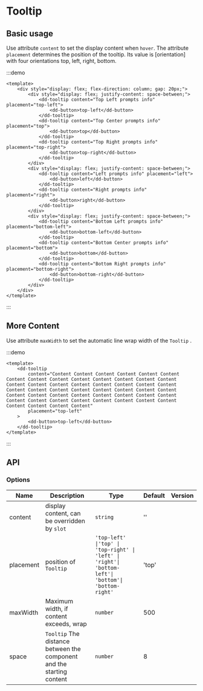 # Tooltip

## Basic usage

Use attribute `content` to set the display content when `hover`. The attribute `placement` determines the position of the tooltip. Its value is [orientation] with four orientations top, left, right, bottom.

:::demo

```vue
<template>
	<div style="display: flex; flex-direction: column; gap: 20px;">
		<div style="display: flex; justify-content: space-between;">
			<dd-tooltip content="Top Left prompts info" placement="top-left">
				<dd-button>top-left</dd-button>
			</dd-tooltip>
			<dd-tooltip content="Top Center prompts info" placement="top">
				<dd-button>top</dd-button>
			</dd-tooltip>
			<dd-tooltip content="Top Right prompts info" placement="top-right">
				<dd-button>top-right</dd-button>
			</dd-tooltip>
		</div>
		<div style="display: flex; justify-content: space-between;">
			<dd-tooltip content="Left prompts info" placement="left">
				<dd-button>left</dd-button>
			</dd-tooltip>
			<dd-tooltip content="Right prompts info" placement="right">
				<dd-button>right</dd-button>
			</dd-tooltip>
		</div>
		<div style="display: flex; justify-content: space-between;">
			<dd-tooltip content="Bottom Left prompts info" placement="bottom-left">
				<dd-button>bottom-left</dd-button>
			</dd-tooltip>
			<dd-tooltip content="Bottom Center prompts info" placement="bottom">
				<dd-button>bottom</dd-button>
			</dd-tooltip>
			<dd-tooltip content="Bottom Right prompts info" placement="bottom-right">
				<dd-button>bottom-right</dd-button>
			</dd-tooltip>
		</div>
	</div>
</template>
```

:::

## More Content

Use attribute `maxWidth` to set the automatic line wrap width of the `Tooltip` .

:::demo

```vue
<template>
	<dd-tooltip
		content="Content Content Content Content Content Content Content Content Content Content Content Content Content Content Content Content Content Content Content Content Content Content Content Content Content Content Content Content Content Content Content Content Content Content Content Content Content Content Content Content Content Content Content Content Content Content Content Content Content Content"
		placement="top-left"
	>
		<dd-button>top-left</dd-button>
	</dd-tooltip>
</template>
```

:::

## API

### Options

| Name      | Description                                                           | Type                                                                                                 | Default | Version |
| --------- | --------------------------------------------------------------------- | ---------------------------------------------------------------------------------------------------- | ------- | ------- |
| content   | display content, can be overridden by `slot`                          | `string`                                                                                             | ''      |
| placement | position of `Tooltip`                                                 | `'top-left' \|'top' \| 'top-right' \| 'left' \| 'right'\| 'bottom-left'\| 'bottom'\| 'bottom-right'` | 'top'   |
| maxWidth  | Maximum width, if content exceeds, wrap                               | `number`                                                                                             | 500     |
| space     | `Tooltip` The distance between the component and the starting content | `number`                                                                                             | 8       |
